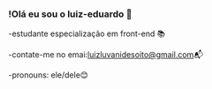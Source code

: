 ### !Olá eu sou o luiz-eduardo 👋

-estudante especialização em front-end 📚

-contate-me no emai:luizluvanidesoito@gmail.com📬

-pronouns: ele/dele😊
